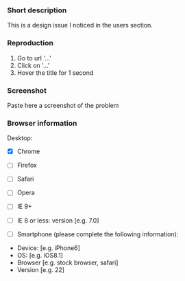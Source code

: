 ### Short description

This is a design issue I noticed in the users section.

### Reproduction

1. Go to url '...'
1. Click on '...'
1. Hover the title for 1 second

### Screenshot

Paste here a screenshot of the problem

### Browser information

Desktop:
- [x] Chrome
- [ ] Firefox
- [ ] Safari
- [ ] Opera 
- [ ] IE 9+
- [ ] IE 8 or less: version [e.g. 7.0]

- [ ] Smartphone (please complete the following information):
 - Device: [e.g. iPhone6] 
 - OS: [e.g. iOS8.1]
 - Browser [e.g. stock browser, safari] 
 - Version [e.g. 22]
